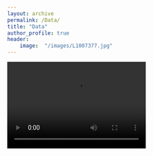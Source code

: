 ```yaml
---
layout: archive
permalink: /Data/
title: "Data"
author_profile: true
header:
	image:  "/images/L1007377.jpg"
---
```


<video src="/images/bw_disparity.mp4" width="320" height="200" controls preload></video>
 